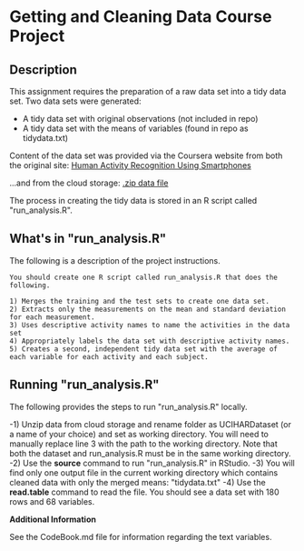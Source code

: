 Getting and Cleaning Data Course Project 
===========================================

Description
--------------------------------------------

This assignment requires the preparation of a raw data set into a tidy data set. Two data sets were generated: 

- A tidy data set with original observations (not included in repo)
- A tidy data set with the means of variables (found in repo as tidydata.txt)


Content of the data set was provided via the Coursera website from both the original site:
[Human Activity Recognition Using Smartphones](http://archive.ics.uci.edu/ml/datasets/Human+Activity+Recognition+Using+Smartphones)

...and from the cloud storage: [.zip data file](https://d396qusza40orc.cloudfront.net/getdata%2Fprojectfiles%2FUCI%20HAR%20Dataset.zip)


The process in creating the tidy data is stored in an R script called "run_analysis.R".


What's in "run_analysis.R"
--------------------------------------------------------

The following is a description of the project instructions.

```
You should create one R script called run_analysis.R that does the following.

1) Merges the training and the test sets to create one data set.
2) Extracts only the measurements on the mean and standard deviation for each measurement.
3) Uses descriptive activity names to name the activities in the data set
4) Appropriately labels the data set with descriptive activity names.
5) Creates a second, independent tidy data set with the average of each variable for each activity and each subject.
```


Running "run_analysis.R"
---------------------------------------------------------

The following provides the steps to run "run_analysis.R" locally.

-1) Unzip data from cloud storage and rename folder as UCIHARDataset (or a name of your choice) and set as working directory. You will need to manually replace line 3 with the path to the working directory. Note that both the dataset and run_analysis.R must be in the same working directory.
-2) Use the **source** command to run "run_analysis.R" in RStudio.
-3) You will find only one output file in the current working directory which contains cleaned data with only the merged means: "tidydata.txt"
-4) Use the **read.table** command to read the file. You should see a data set with 180 rows and 68 variables. 


**Additional Information**

See the CodeBook.md file for information regarding the text variables.


